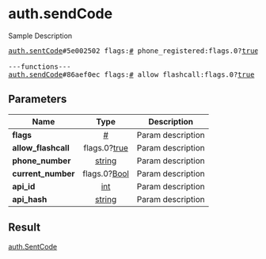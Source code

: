 # auth.sendCode

Sample Description

<pre>
<a href="../constructor/auth.sentCode">auth.sentCode</a>#5e002502 flags:<a href="../type/#.md">#</a> phone_registered:flags.0?<a href="../type/true.md">true</a> type:<a href="../type/auth.SentCodeType.md">auth.SentCodeType</a> phone_code_hash:<a href="../type/string.md">string</a> next_type:flags.1?<a href="../type/auth.CodeType.md">auth.CodeType</a> timeout:flags.2?<a href="../type/int.md">int</a> = <a href="../type/auth.SentCode.md">auth.SentCode</a>;

---functions---
<a href="../method/auth.sendCode.md">auth.sendCode</a>#86aef0ec flags:<a href="../type/#.md">#</a> allow_flashcall:flags.0?<a href="../type/true.md">true</a> phone_number:<a href="../type/string.md">string</a> current_number:flags.0?<a href="../type/Bool.md">Bool</a> api_id:<a href="../type/int.md">int</a> api_hash:<a href="../type/string.md">string</a> = <a href="../type/auth.SentCode.md">auth.SentCode</a>;</pre>
## Parameters

| Name | Type | Description |
|------|:----:|-------------|
| **flags** | <a href="../type/#.md">#</a> | Param description |
| **allow_flashcall** | flags.0?<a href="../type/true.md">true</a> | Param description |
| **phone_number** | <a href="../type/string.md">string</a> | Param description |
| **current_number** | flags.0?<a href="../type/Bool.md">Bool</a> | Param description |
| **api_id** | <a href="../type/int.md">int</a> | Param description |
| **api_hash** | <a href="../type/string.md">string</a> | Param description |

## Result

<a href="../type/auth.SentCode.md">auth.SentCode</a>

